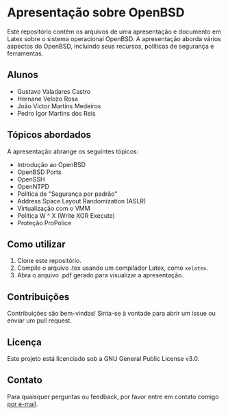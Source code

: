 # Apresentação sobre OpenBSD

Este repositório contém os arquivos de uma apresentação e documento em Latex sobre o sistema operacional OpenBSD. A apresentação aborda vários aspectos do OpenBSD, incluindo seus recursos, políticas de segurança e ferramentas.

## Alunos
- Gustavo Valadares Castro
- Hernane Velozo Rosa
- João Victor Martins Medeiros
- Pedro Igor Martins dos Reis

## Tópicos abordados

A apresentação abrange os seguintes tópicos:

- Introdução ao OpenBSD
- OpenBSD Ports
- OpenSSH
- OpenNTPD
- Política de "Segurança por padrão"
- Address Space Layout Randomization (ASLR)
- Virtualização com o VMM
- Política W ^ X (Write XOR Execute)
- Proteção ProPolice

## Como utilizar

1. Clone este repositório.
2. Compile o arquivo .tex usando um compilador Latex, como `xelatex`.
3. Abra o arquivo .pdf gerado para visualizar a apresentação.

## Contribuições

Contribuições são bem-vindas! Sinta-se à vontade para abrir um issue ou enviar um pull request.

## Licença

Este projeto está licenciado sob a GNU General Public License v3.0.

## Contato

Para quaisquer perguntas ou feedback, por favor entre em contato comigo [por e-mail](mailto:pedroigor.reis@outlook.com).

